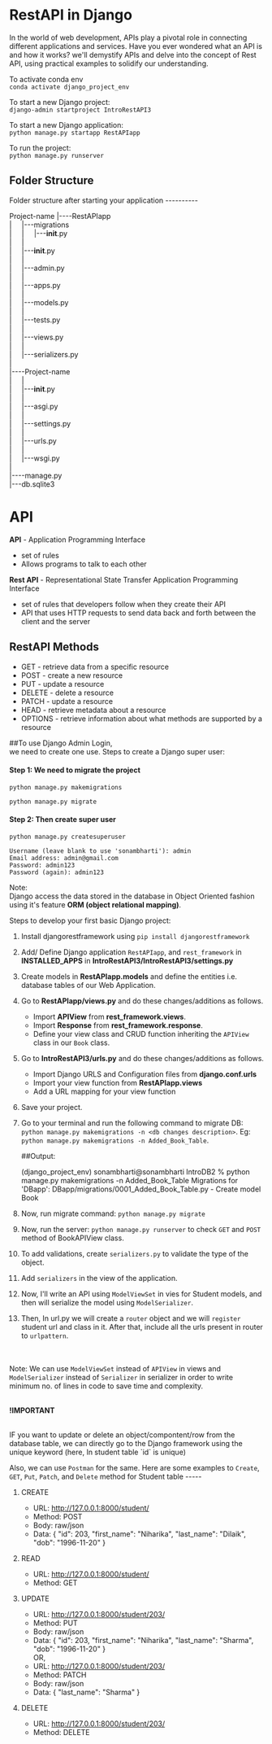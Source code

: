 # RestAPI in Django
In the world of web development, APIs play a pivotal role in connecting different applications and services. Have you ever wondered what an API is and how it works? we'll demystify APIs and delve into the concept of Rest API, using practical examples to solidify our understanding. <br/>

To activate conda env <br/>
`conda activate django_project_env` <br/>

To start a new Django project: <br/>
`django-admin startproject IntroRestAPI3` <br/>

To start a new Django application:  <br/>
`python manage.py startapp RestAPIapp` <br/>

To run the project: <br/>
`python manage.py runserver` <br/>


## Folder Structure


Folder structure after starting your application ---------- <br/>



Project-name
|----RestAPIapp <br/>
|&nbsp;&nbsp;&nbsp;&nbsp;&nbsp;|---migrations <br/>
|&nbsp;&nbsp;&nbsp;&nbsp;&nbsp;|&nbsp;&nbsp;&nbsp;&nbsp;&nbsp;|---__init__.py <br/>
|&nbsp;&nbsp;&nbsp;&nbsp;&nbsp;| <br/>
|&nbsp;&nbsp;&nbsp;&nbsp;&nbsp;|---__init__.py <br/>
|&nbsp;&nbsp;&nbsp;&nbsp;&nbsp;| <br/>
|&nbsp;&nbsp;&nbsp;&nbsp;&nbsp;|---admin.py <br/>
|&nbsp;&nbsp;&nbsp;&nbsp;&nbsp;| <br/>
|&nbsp;&nbsp;&nbsp;&nbsp;&nbsp;|---apps.py <br/>
|&nbsp;&nbsp;&nbsp;&nbsp;&nbsp;| <br/>
|&nbsp;&nbsp;&nbsp;&nbsp;&nbsp;|---models.py <br/>
|&nbsp;&nbsp;&nbsp;&nbsp;&nbsp;| <br/>
|&nbsp;&nbsp;&nbsp;&nbsp;&nbsp;|---tests.py <br/>
|&nbsp;&nbsp;&nbsp;&nbsp;&nbsp;| <br/>
|&nbsp;&nbsp;&nbsp;&nbsp;&nbsp;|---views.py <br/>
|&nbsp;&nbsp;&nbsp;&nbsp;&nbsp;| <br/>
|&nbsp;&nbsp;&nbsp;&nbsp;&nbsp;|---serializers.py <br/>
| <br/>
|----Project-name <br/>
|&nbsp;&nbsp;&nbsp;&nbsp;&nbsp;| <br/>
|&nbsp;&nbsp;&nbsp;&nbsp;&nbsp;|---__init__.py <br/>
|&nbsp;&nbsp;&nbsp;&nbsp;&nbsp;| <br/>
|&nbsp;&nbsp;&nbsp;&nbsp;&nbsp;|---asgi.py <br/>
|&nbsp;&nbsp;&nbsp;&nbsp;&nbsp;|<br/>
|&nbsp;&nbsp;&nbsp;&nbsp;&nbsp;|---settings.py <br/>
|&nbsp;&nbsp;&nbsp;&nbsp;&nbsp;| <br/>
|&nbsp;&nbsp;&nbsp;&nbsp;&nbsp;|---urls.py <br/>
|&nbsp;&nbsp;&nbsp;&nbsp;&nbsp;| <br/>
|&nbsp;&nbsp;&nbsp;&nbsp;&nbsp;|---wsgi.py <br/>
|<br/>
|----manage.py <br/>
|---db.sqlite3 <br/>



# API 
**API** - Application Programming Interface <br/>
- set of rules
- Allows programs to talk to each other

**Rest API** - Representational State Transfer Application Programming Interface
- set of rules that developers follow when they create their API
- API that uses HTTP requests to send data back and forth between the client and the server

## RestAPI Methods 
- GET - retrieve data from a specific resource
- POST - create a new resource
- PUT - update a resource
- DELETE - delete a resource
- PATCH - update a resource
- HEAD - retrieve metadata about a resource
- OPTIONS - retrieve information about what methods are supported by a resource

##To use Django Admin Login,  <br/>
we need to create one use. Steps to create a Django super user: <br/>

#### Step 1: We need to migrate the project <br/>

`python manage.py makemigrations` <br/>

`python manage.py migrate` <br/>

#### Step 2: Then create super user <br/>
 `python manage.py createsuperuser` <br/>


    Username (leave blank to use 'sonambharti'): admin
    Email address: admin@gmail.com
    Password: admin123
    Password (again): admin123


Note: <br/>
Django access the data stored in the database in Object Oriented fashion using it's feature **ORM (object relational mapping)**. <br/>


Steps to develop your first basic Django project: <br/>

1. Install djangorestframework using `pip install djangorestframework`

2. Add/ Define Django application `RestAPIapp`, and `rest_framework` in **INSTALLED_APPS** in  **IntroRestAPI3/IntroRestAPI3/settings.py**

3. Create models in **RestAPIapp.models** and define the entities i.e. database tables of our Web Application.

4. Go to **RestAPIapp/views.py** and do these changes/additions as follows.
    - Import **APIView** from **rest_framework.views**.
    - Import **Response** from **rest_framework.response**.
    - Define your view class and CRUD function inheriting the `APIView` class in our `Book` class.

5. Go to **IntroRestAPI3/urls.py** and do these changes/additions as follows.
    - Import Django URLS and Configuration files from **django.conf.urls**
    - Import your view function from **RestAPIapp.views**
    - Add a URL mapping for your view function


6. Save your project.

7. Go to your terminal and run the following command to migrate DB: ` python manage.py makemigrations -n <db changes description>`. Eg: ` python manage.py makemigrations -n Added_Book_Table`.

    ##Output:

    (django_project_env) sonambharti@sonambharti IntroDB2 % python manage.py makemigrations -n Added_Book_Table
    Migrations for 'DBapp':
    DBapp/migrations/0001_Added_Book_Table.py
        - Create model Book


7. Now, run migrate command: `python manage.py migrate`

8. Now, run the server: `python manage.py runserver` to check `GET` and `POST` method of BookAPIView class.

9. To add validations, create `serializers.py` to validate the type of the object.

10. Add `serializers` in the view of the application.

11. Now, I'll write an API using `ModelViewSet` in vies for Student models, and then will serialize the model using `ModelSerializer`.

12. Then, In url.py we will create a `router` object and we will `register` student url and class in it. After that, include all the urls present in router to `urlpattern`.

<br/><br/>
Note: We can use `ModelViewSet` instead of `APIView` in views and `ModelSerializer` instead of `Serializer` in serializer in order to write minimum no. of lines in code to save time and complexity.
<br/><br/>

**!IMPORTANT**

<br/>
IF you want to update or delete an object/compontent/row from the database table, we can directly go to the Django framework using the unique keyword (here, In student table `id` is unique)

Also, we can use  `Postman` for the same. Here are some examples to `Create`, `GET`, `Put`, `Patch`, and `Delete` method for Student table ----- 
1. CREATE 
    - URL: http://127.0.0.1:8000/student/ 
    - Method: POST 
    - Body: raw/json
    - Data: {
                "id": 203,
                "first_name": "Niharika",
                "last_name": "Dilaik",
                "dob": "1996-11-20"
            }

2. READ
    - URL: http://127.0.0.1:8000/student/ 
    - Method: GET 
    
3. UPDATE
    - URL: http://127.0.0.1:8000/student/203/
    - Method: PUT
    - Body: raw/json
    - Data: {
                "id": 203,
                "first_name": "Niharika",
                "last_name": "Sharma",
                "dob": "1996-11-20"
            }
    <br/> OR, <br/>
     - URL: http://127.0.0.1:8000/student/203/ <br/>
     - Method: PATCH <br/>
     - Body: raw/json <br/>
     - Data: {
                 "last_name": "Sharma"
             }

4. DELETE
    - URL: http://127.0.0.1:8000/student/203/
    - Method: DELETE

